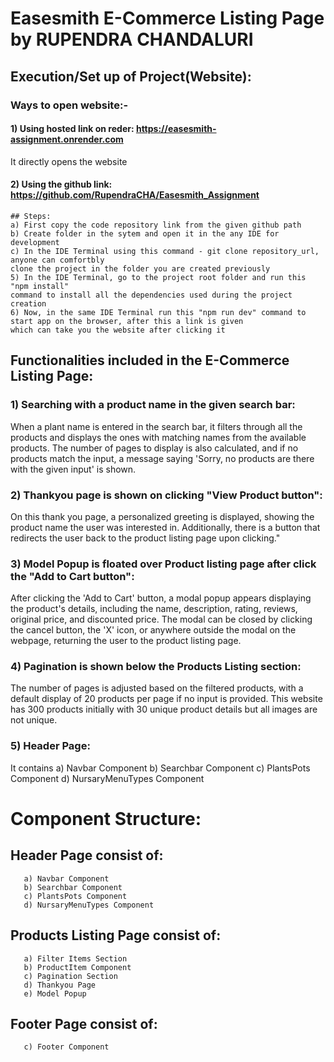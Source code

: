 # Easesmith E-Commerce Listing Page by RUPENDRA CHANDALURI


## Execution/Set up of Project(Website):
  ### Ways to open website:-
  #### 1) Using hosted link on reder: https://easesmith-assignment.onrender.com
  It directly opens the website
  #### 2) Using the github link: https://github.com/RupendraCHA/Easesmith_Assignment
    ## Steps:
    a) First copy the code repository link from the given github path
    b) Create folder in the sytem and open it in the any IDE for development
    c) In the IDE Terminal using this command - git clone repository_url, anyone can comfortbly 
    clone the project in the folder you are created previously
    5) In the IDE Terminal, go to the project root folder and run this "npm install"
    command to install all the dependencies used during the project creation
    6) Now, in the same IDE Terminal run this "npm run dev" command to start app on the browser, after this a link is given 
    which can take you the website after clicking it

## Functionalities included in the E-Commerce Listing Page:
  ### 1) Searching with a product name in the given search bar:
  When a plant name is entered in the search bar, it filters through all the products and displays the ones with matching names from the available products.            The number of pages to display is also calculated, and if no products match the input, a message saying 'Sorry, no products are there with the given input' is shown.

  ### 2) Thankyou page is shown on clicking "View Product button":
  On this thank you page, a personalized greeting is displayed, showing the product name the user was interested in. 
  Additionally, there is a button that redirects the user back to the product listing page upon clicking."

  ### 3) Model Popup is floated over Product listing page after click the "Add to Cart button":
  After clicking the 'Add to Cart' button, a modal popup appears displaying the product's details, including the name, description, rating, reviews, original         price, and discounted price. The modal can be closed by clicking the cancel button, the 'X' icon, or anywhere outside the modal on the webpage, returning the       user to the product listing page.

  ### 4) Pagination is shown below the Products Listing section:
  The number of pages is adjusted based on the filtered products, with a default display of 20 products per page if no input is provided.
  This website has 300 products initially with 30 unique product details but all images are not unique.

  ### 5) Header Page:
  It contains a) Navbar Component
       b) Searchbar Component
       c) PlantsPots Component
       d) NursaryMenuTypes Component
  
# Component Structure:
  ## Header Page consist of:
       a) Navbar Component
       b) Searchbar Component
       c) PlantsPots Component
       d) NursaryMenuTypes Component
  ## Products Listing Page consist of:
       a) Filter Items Section
       b) ProductItem Component
       c) Pagination Section
       d) Thankyou Page
       e) Model Popup
  ## Footer Page consist of:
       c) Footer Component
